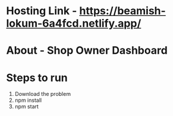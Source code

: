 # Hosting Link -  https://beamish-lokum-6a4fcd.netlify.app/

# About - Shop Owner Dashboard

# Steps to run
1. Download the problem
2. npm install
3. npm start
